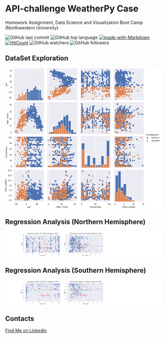 # API-challenge WeatherPy Case

Homework Assignment, Data Science and Visualization Boot Camp (Northwestern University)

![GitHub last commit](https://img.shields.io/github/last-commit/OlegRyzhkov2020/api-challenge)
![GitHub top language](https://img.shields.io/github/languages/top/OlegRyzhkov2020/api-challenge)
[![made-with-Markdown](https://img.shields.io/badge/Made%20with-Markdown-1f425f.svg)](http://commonmark.org)
[![HitCount](http://hits.dwyl.com/OlegRyzhkov2020/api-challenge.svg)](http://hits.dwyl.com/OlegRyzhkov2020/api-challenge)
![GitHub watchers](https://img.shields.io/github/watchers/OlegRyzhkov2020/api-challenge?label=Watch&style=social)
![GitHub followers](https://img.shields.io/github/followers/OlegRyzhkov2020?label=Follow&style=social)

## DataSet Exploration

![final_map](../images/exploration.png)

## Regression Analysis (Northern Hemisphere)

![regression](../images/northern_regression.png)

## Regression Analysis (Southern Hemisphere)

![regression](../images/southern_regression.png)

## Contacts
[Find Me on
LinkedIn](https://www.linkedin.com/in/oleg-n-ryzhkov/)

